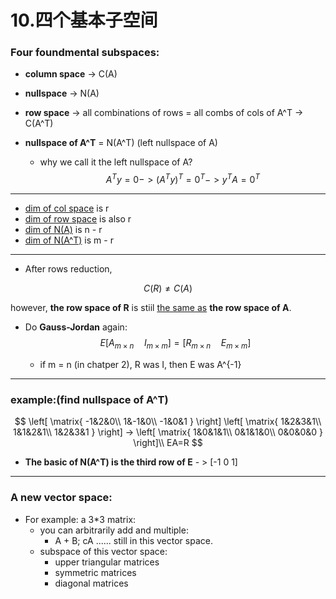 # 10.四个基本子空间

### Four foundmental subspaces:

- **column space** -> C(A)

- **nullspace** -> N(A)

- **row space** -> all combinations of rows = all combs of cols of A^T -> C(A^T)

- **nullspace of A^T** = N(A^T) (left nullspace of A)

  - why we call it the left nullspace of A?
    $$
    A^Ty=0->(A^Ty)^T=0^T->y^TA=0^T
    $$

****

* <u>dim of col space</u> is r
* <u>dim of row space</u> is also r
* <u>dim of N(A)</u> is n - r
* <u>dim of  N(A^T)</u> is m - r

****

* After rows reduction,

$$
C(R) \neq C(A)
$$

however, **the row space of R** is stiil <u>the same as</u> **the row space of A**.

- Do **Gauss-Jordan** again:
  $$
  E[A_{m\times n}\quad I_{m\times m}] = [R_{m\times n}\quad E_{m\times m}]
  $$

  * if m = n (in chatper 2), R was I, then E was A^{-1}

****

### example:(find nullspace of A^T)

$$
\left[
\matrix{
-1&2&0\\
1&-1&0\\
-1&0&1
}
\right]
\left[
\matrix{
1&2&3&1\\
1&1&2&1\\
1&2&3&1
}
\right]
->
\left[
\matrix{
1&0&1&1\\
0&1&1&0\\
0&0&0&0
}
\right]\\
EA=R
$$

* **The basic of N(A^T) is the third row of E** - > [-1 0 1]

****

### A new vector space:

* For example: a 3*3 matrix:
  * you can arbitrarily add and multiple:
    * A + B; cA ...... still in this vector space.
  * subspace of this vector space:
    * upper triangular matrices
    * symmetric matrices
    * diagonal matrices

